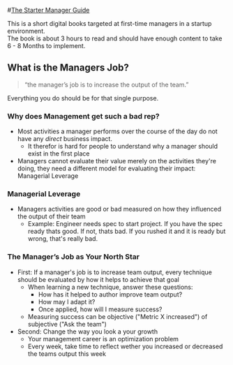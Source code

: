 #[The Starter Manager Guide](https://commoncog.com/g/starter-manager/)

This is a short digital books targeted at first-time managers in a startup environment.  
The book is about 3 hours to read and should have enough content to take 6 - 8 Months to implement.

## What is the Managers Job?
> “the manager’s job is to increase the output of the team.”

Everything you do should be for that single purpose.

### Why does Management get such a bad rep?
- Most activities a manager performs over the course of the day do not have any _direct_ business impact. 
  - It therefor is hard for people to understand why a manager should exist in the first place
- Managers cannot evaluate their value merely on the activities they're doing, they need a different model for evaluating their impact: Managerial Leverage

### Managerial Leverage
- Managers activities are good or bad measured on how they influenced the output of their team
  - Example: Engineer needs spec to start project. If you have the spec ready thats good. If not, thats bad. If you rushed it and it is ready but wrong, that's really bad.

### The Manager’s Job as Your North Star
- First: If a manager's job is to increase team output, every technique should be evaluated by how it helps to achieve that goal
  - When learning a new technique, answer these questions:
    - How has it helped to author improve team output?
    - How may I adapt it?
    - Once applied, how will I measure success?
  - Measuring success can be objective ("Metric X increased") of subjective ("Ask the team")
- Second: Change the way you look a your growth
  - Your management career is an optimization problem
  - Every week, take time to reflect wether you increased or decreased the teams output this week
